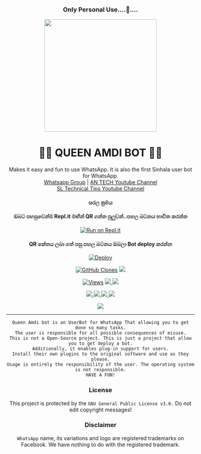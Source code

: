 <div align="center">
	
### Only Personal Use....💎....
  <img src="https://i.ibb.co/r3wmpwr/LOGO.jpg" width="300" height="300">
  <h1>👸💎 QUEEN AMDI BOT 💎👸</h1>
</div>
<p align="center">
    Makes it easy and fun to use WhatsApp. It is also the first Sinhala user bot for WhatsApp.
    <br>
        <a href="https://chat.whatsapp.com/LYk6el7Ief41N2ypxVqcXD">Whatsapp Group</a> |
        <a href="https://www.youtube.com/channel/UCZx8U1EU95-Wn9mH4dn15vQ">AN TECH Youtube Channel</a>
    <br>
        <a href="https://www.youtube.com/SLTechnicalTips">SL Technical Tips Youtube Channel</a>
    <br>
</p>


<div align="center">

#### සරල ක්‍රමය

#### ඔබට පහසුවෙන්ම Repl.it මඟින් QR ගන්න පුලුවන්..පහල  බටනය භාවිත කරන්න
[![Run on Repl.it](https://repl.it/badge/github/quiec/whatsasena)](http://repl.it/@BlackAmda/Queen-Amdi-QR-Code)

#### QR කේතය ලබා ගත් පසු පහල බටනය ඔබලා Bot deploy කරන්න
[![Deploy](https://www.herokucdn.com/deploy/button.svg)](https://heroku.com/deploy?template=https://github.com/nico10acb/QueenAmdi)

<p align="center">
  <a href="https://github.com/nico10acb/QueenAmdi"><img alt="GitHub Clones" src="https://img.shields.io/badge/dynamic/json?style=flat-square&label=Docker pulls&query=count&url=https://github.com/agentnox/adadafafafaf/blob/main/automated_repo.json?raw=True&logo=github"></a>
  
  </a>
  <a href="https://github.com/nico10acb/QueenAmdi">
    <img src="https://img.shields.io/docker/image-size/fusuf/whatsasena?style=flat-square&logo=github&label=Image Size">
    
  </a>
</p>

<p align="center">

  <a href="https://github.com/nico10acb/QueenAmdi">
    <img src="https://hits.seeyoufarm.com/api/count/incr/badge.svg?url=https%3A%2F%2Fgithub.com%2Fnico10acb%2FQueenAmdi&count_bg=%2379C83D&title_bg=%23555555&icon=gitpod.svg&icon_color=%23E7E7E7&title=Views&edge_flat=false" alt="Views"/></a>
  
  </a>
  <a href="https://github.com/nico10acb/QueenAmdi/fork">
    <img src="https://img.shields.io/github/forks/nico10acb/QueenAmdi?label=Fork&style=social">
    
  </a>
  <a href="https://github.com/nico10acb/QueenAmdi/stargazers">
    <img src="https://img.shields.io/github/stars/nico10acb/QueenAmdi?style=social">
  </a>
</p>

<p align="center">
  <a href="httsp://github.com/nico10acb/QueenAmdi">
    <img src="https://img.shields.io/github/repo-size/nico10acb/QueenAmdi?color=purple&label=Repo%20Size&style=plastic">

  </a>
  <a href="httsp://github.com/nico10acb/QueenAmdi">
    <img src="https://img.shields.io/github/license/nico10acb/QueenAmdi?color=purple&label=License&style=plastic">

  </a>
  <a href="httsp://github.com/nico10acb/QueenAmdi">
    <img src="https://img.shields.io/github/languages/top/nico10acb/QueenAmdi?color=purple&label=Javascript&style=plastic">

  </a>
  <a href="httsp://github.com/nico10acb/QueenAmdi">
    <img src="https://img.shields.io/static/v1?label=Author&message=Nico&color=purple&style=plastic">

  </a>
  </p>
 <p align="center">
  <a href="https://wa.me/94784621232">
    <img src="https://img.shields.io/badge/Contact%20Me%20On%20Whatsapp-Queen%20Amdi%20Bot-purple&style=plastic">

  </a>
</p>

----


```
Queen Amdi bot is an UserBot for WhatsApp That allowing you to get done so many tasks.
The user is responsible for all possible consequences of misuse.
This is not a Open-Source project. This is just a project that allow you to get deploy a bot.
Additionally, it enables plug-in support for users.
Install their own plugins to the original software and use as they please.
Usage is entirely the responsibility of the user. The operating system is not responsible.
HAVE A FUN!
```



### License
This project is protected by the `GNU General Public License v3.0.`
Do not edit copyright messages!

### Disclaimer
`WhatsApp` name, its variations and logo are registered trademarks on Facebook. We have nothing to do with the registered trademark.
